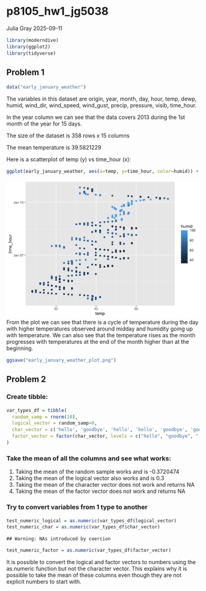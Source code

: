 p8105_hw1_jg5038
================
Julia Gray
2025-09-11

``` r
library(moderndive)
library(ggplot2)
library(tidyverse)
```

## Problem 1

``` r
data("early_january_weather")
```

The variables in this dataset are origin, year, month, day, hour, temp,
dewp, humid, wind_dir, wind_speed, wind_gust, precip, pressure, visib,
time_hour.

In the year column we can see that the data covers 2013 during the 1st
month of the year for 15 days.

The size of the dataset is 358 rows x 15 columns

The mean temperature is 39.5821229

Here is a scatterplot of temp (y) vs time_hour (x):

``` r
ggplot(early_january_weather, aes(x=temp, y=time_hour, color=humid)) + geom_point()
```

![](p8105_hw1_jg5038_files/figure-gfm/unnamed-chunk-3-1.png)<!-- -->
From the plot we can see that there is a cycle of temperature during the
day with higher temperatures observed around midday and humidity going
up with temperature. We can also see that the temperature rises as the
month progresses with temperatures at the end of the month higher than
at the beginning.

``` r
ggsave("early_january_weather_plot.png")
```

## Problem 2

### Create tibble:

``` r
var_types_df = tibble(
  random_samp = rnorm(10),
  logical_vector = random_samp>0,
  char_vector = c('hello', 'goodbye', 'hello', 'hello', 'goodbye', 'goodbye', 'hello', 'goodbye', 'hello', '!'),
  factor_vector = factor(char_vector, levels = c("hello", "goodbye", "!"))
)
```

### Take the mean of all the columns and see what works:

1.  Taking the mean of the random sample works and is -0.3720474
2.  Taking the mean of the logical vector also works and is 0.3
3.  Taking the mean of the character vector does not work and returns NA
4.  Taking the mean of the factor vector does not work and returns NA

### Try to convert variables from 1 type to another

``` r
test_numeric_logical = as.numeric(var_types_df$logical_vector)
test_numeric_char = as.numeric(var_types_df$char_vector)
```

    ## Warning: NAs introduced by coercion

``` r
test_numeric_factor = as.numeric(var_types_df$factor_vector)
```

It is possible to convert the logical and factor vectors to numbers
using the as.numeric function but not the character vector. This
explains why it is possible to take the mean of these columns even
though they are not explicit numbers to start with.
